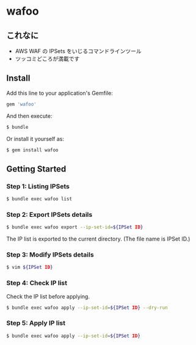 # wafoo

## これなに

* AWS WAF の IPSets をいじるコマンドラインツール
* ツッコミどころが満載です

## Install

Add this line to your application's Gemfile:

```ruby
gem 'wafoo'
```

And then execute:

```sh
$ bundle
```

Or install it yourself as:

```sh
$ gem install wafoo
```

## Getting Started

### Step 1: Listing IPSets

```sh
$ bundle exec wafoo list
```

### Step 2: Export IPSets details

```sh
$ bundle exec wafoo export --ip-set-id=${IPSet ID}
```

The IP list is exported to the current directory. (The file name is IPSet ID.)

### Step 3: Modify IPSets details

```sh
$ vim ${IPSet ID}
```

### Step 4: Check IP list

Check the IP list before applying.

```sh
$ bundle exec wafoo apply --ip-set-id=${IPSet ID} --dry-run
```

### Step 5: Apply IP list

```sh
$ bundle exec wafoo apply --ip-set-id=${IPSet ID}
```